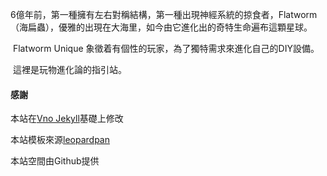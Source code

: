 ​		6億年前，第一種擁有左右對稱結構，第一種出現神經系統的掠食者，Flatworm（海扁蟲），優雅的出現在大海里，如今由它進化出的奇特生命遍布這顆星球。

​		Flatworm Unique 象徵着有個性的玩家，為了獨特需求來進化自己的DIY設備。

​		這裡是玩物進化論的指引站。

#### 感謝   

本站在[Vno Jekyll](https://github.com/onevcat/vno-jekyll)基礎上修改

本站模板來源[leopardpan](https://leopardpan.cn/)

本站空間由Github提供
